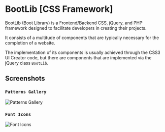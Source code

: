 # BootLib [CSS Framework]

BootLib (Boot Library) is a Frontend/Backend CSS, jQuery, and PHP framework designed to facilitate developers in creating their projects.

It consists of a multitude of components that are typically necessary for the completion of a website.

The implementation of its components is usually achieved through the CSS3 UI Creator code, but there are components that are implemented via the jQuery class `BootLib`.

## Screenshots

### `Patterns Gallery`
![Patterns Gallery](https://s.ascoos.com/images/bootlib/pub/screenshot-0014.png)

### `Font Icons`
![Font Icons](https://s.ascoos.com/images/bootlib/pub/screenshot-0037.png)
